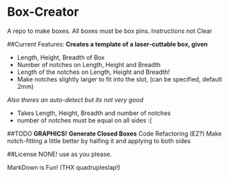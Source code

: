 # Box-Creator
A repo to make boxes. All boxes must be box pins. Instructions not Clear



##Current Features:
**Creates a template of a laser-cuttable box, given**
- Length, Height, Breadth of Box
- Number of notches on Length, Height and Breadth
- Length of the notches on Length, Height and Breadth!
- Make notches slightly larger to fit into the slot, (can be specified, default 2mm)

*Also theres an auto-detect but its not very good*
- Takes Length, Height, Breadth and number of notches
- number of notches must be equal on all sides :(


##TODO
**GRAPHICS!**
**Generate Closed Boxes**
Code Refactoring (EZ?)
Make notch-fitting a little better by halfing it and applying to both sides

##License
NONE! use as you please.


MarkDown is Fun! (THX quadrupleslap!)

